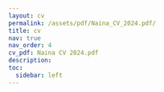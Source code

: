 ```yaml
---
layout: cv
permalink: /assets/pdf/Naina_CV_2024.pdf/
title: cv
nav: true
nav_order: 4
cv_pdf: Naina CV 2024.pdf
description: 
toc:
  sidebar: left
---
```

